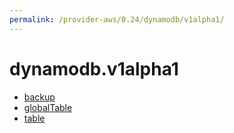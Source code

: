 ```yaml
---
permalink: /provider-aws/0.24/dynamodb/v1alpha1/
---
```


# dynamodb.v1alpha1



* [backup](backup.md)
* [globalTable](globalTable.md)
* [table](table.md)